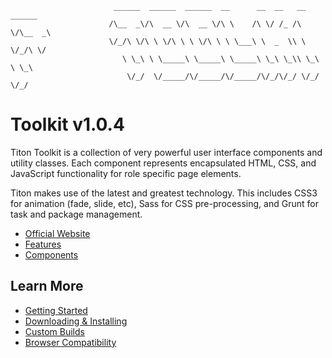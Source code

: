 ```
                       ______  ______  ______  __      __  __   __  ______
                      /\__  _\/\  __ \/\  __ \/\ \    /\ \/ /_ /\ \/\__  _\
                      \/_/\ \/\ \ \/\ \ \ \/\ \ \ \___\ \  _  \\ \ \/_/\ \/
                         \ \_\ \ \_____\ \_____\ \_____\ \_\ \_\\ \_\ \ \_\
                          \/_/  \/_____/\/_____/\/_____/\/_/\/_/ \/_/  \/_/
```

# Toolkit v1.0.4 #
Titon Toolkit is a collection of very powerful user interface components and utility classes.
Each component represents encapsulated HTML, CSS, and JavaScript functionality for role specific page elements.

Titon makes use of the latest and greatest technology. This includes CSS3 for animation (fade, slide, etc),
Sass for CSS pre-processing, and Grunt for task and package management.

* [Official Website](http://titon.io/toolkit)
* [Features](http://titon.io/toolkit#features)
* [Components](http://titon.io/toolkit#components)

## Learn More ##
* [Getting Started](https://github.com/titon/toolkit/blob/master/docs/pages/en/setup/getting-started.md)
* [Downloading & Installing](https://github.com/titon/toolkit/blob/master/docs/pages/en/setup/installing.md)
* [Custom Builds](https://github.com/titon/toolkit/blob/master/docs/pages/en/setup/custom-builds.md)
* [Browser Compatibility](https://github.com/titon/toolkit/blob/master/docs/pages/en/support/compatibility.md)